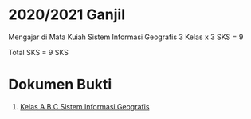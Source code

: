 # 2020/2021 Ganjil

Mengajar di Mata Kuiah Sistem Informasi Geografis
3 Kelas x 3 SKS = 9

Total SKS = 9 SKS

# Dokumen Bukti

1. [Kelas A B C Sistem Informasi Geografis](gis.pdf)